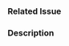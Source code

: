 <!--
Thanks you for taking the time to submit a pull request! Please take a look at some guidelines before submitting a pull request: https://github.com/georgianpartners/foreshadow/blob/development/doc/contrib.rst
-->

### Related Issue
<!--
Example: Fixes #7. See also #35.
Please use keywords (e.g., Fixes) to create link to the issues or pull requests
you resolved, so that they will automatically be closed when your pull request
is merged. See https://github.com/blog/1506-closing-issues-via-pull-requests
-->

### Description
<!--
Please add a narrative description of your the changes made and the rationale behind them. If making an enhancement include the motivation and use cases addressed.
-->
